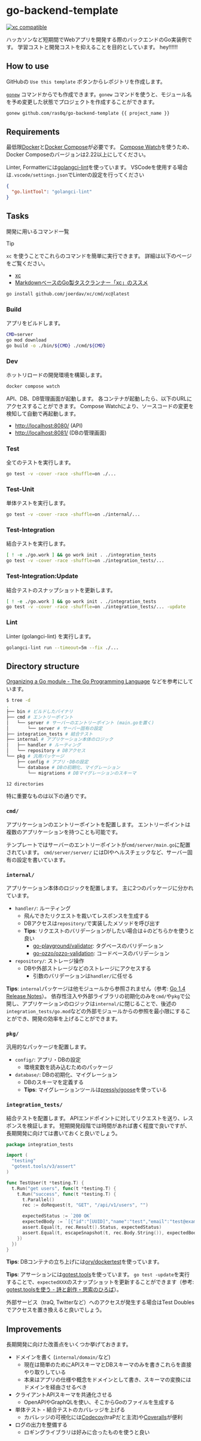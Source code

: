 # go-backend-template

<a href="https://xcfile.dev"><img src="https://xcfile.dev/badge.svg" alt="xc compatible" /></a>

ハッカソンなど短期間でWebアプリを開発する際のバックエンドのGo実装例です。
学習コストと開発コストを抑えることを目的としています。
hey!!!!!!

## How to use

GitHubの `Use this template` ボタンからレポジトリを作成します。

[`gonew`](https://pkg.go.dev/golang.org/x/tools/cmd/gonew) コマンドからでも作成できます。`gonew` コマンドを使うと、モジュール名を予め変更した状態でプロジェクトを作成することができます。

```sh
gonew github.com/ras0q/go-backend-template {{ project_name }}
```

## Requirements

最低限[Docker](https://www.docker.com/)と[Docker Compose](https://docs.docker.com/compose/)が必要です。
[Compose Watch](https://docs.docker.com/compose/file-watch/)を使うため、Docker Composeのバージョンは2.22以上にしてください。

Linter, Formatterには[golangci-lint](https://golangci-lint.run/)を使っています。
VSCodeを使用する場合は`.vscode/settings.json`でLinterの設定を行ってください

```json
{
  "go.lintTool": "golangci-lint"
}
```

## Tasks

開発に用いるコマンド一覧

> [!TIP]
> `xc` を使うことでこれらのコマンドを簡単に実行できます。
> 詳細は以下のページをご覧ください。
>
> - [xc](https://xcfile.dev)
> - [MarkdownベースのGo製タスクランナー「xc」のススメ](https://zenn.dev/trap/articles/af32614c07214d)
>
> ```bash
> go install github.com/joerdav/xc/cmd/xc@latest
> ```

### Build

アプリをビルドします。

```sh
CMD=server
go mod download
go build -o ./bin/${CMD} ./cmd/${CMD}
```

### Dev

ホットリロードの開発環境を構築します。

```sh
docker compose watch
```

API、DB、DB管理画面が起動します。
各コンテナが起動したら、以下のURLにアクセスすることができます。
Compose Watchにより、ソースコードの変更を検知して自動で再起動します。

- <http://localhost:8080/> (API)
- <http://localhost:8081/> (DBの管理画面)

### Test

全てのテストを実行します。

```sh
go test -v -cover -race -shuffle=on ./...
```

### Test-Unit

単体テストを実行します。

```sh
go test -v -cover -race -shuffle=on ./internal/...
```

### Test-Integration

結合テストを実行します。

```sh
[ ! -e ./go.work ] && go work init . ./integration_tests
go test -v -cover -race -shuffle=on ./integration_tests/...
```

### Test-Integration:Update

結合テストのスナップショットを更新します。

```sh
[ ! -e ./go.work ] && go work init . ./integration_tests
go test -v -cover -race -shuffle=on ./integration_tests/... -update
```

### Lint

Linter (golangci-lint) を実行します。

```sh
golangci-lint run --timeout=5m --fix ./...
```

## Directory structure

[Organizing a Go module - The Go Programming Language](https://go.dev/doc/modules/layout#server-project) などを参考にしています。

```bash
$ tree -d
.
├── bin # ビルドしたバイナリ
├── cmd # エントリーポイント
│   └── server # サーバーのエントリーポイント (main.goを置く)
│       └── server # サーバー固有の設定
├── integration_tests # 結合テスト
├── internal # アプリケーション本体のロジック
│   ├── handler # ルーティング
│   └── repository # DBアクセス
└── pkg # 汎用パッケージ
    ├── config # アプリ・DBの設定
    └── database # DBの初期化、マイグレーション
        └── migrations # DBマイグレーションのスキーマ

12 directories
```

特に重要なものは以下の通りです。

### `cmd/`

アプリケーションのエントリーポイントを配置します。
エントリーポイントは複数のアプリケーションを持つことも可能です。

テンプレートではサーバーのエントリーポイントが`cmd/server/main.go`に配置されています。
`cmd/server/server/` にはDIやヘルスチェックなど、サーバー固有の設定を書いています。

### `internal/`

アプリケーション本体のロジックを配置します。
主に2つのパッケージに分かれています。

- `handler/`: ルーティング
  - 飛んできたリクエストを裁いてレスポンスを生成する
  - DBアクセスは`repository/`で実装したメソッドを呼び出す
  - **Tips**: リクエストのバリデーションがしたい場合は↓のどちらかを使うと良い
    - [go-playground/validator](https://github.com/go-playground/validator): タグベースのバリデーション
    - [go-ozzo/ozzo-validation](https://github.com/go-ozzo/ozzo-validation): コードベースのバリデーション
- `repository/`: ストレージ操作
  - DBや外部ストレージなどのストレージにアクセスする
    - 引数のバリデーションは`handler/`に任せる

**Tips**: `internal`パッケージは他モジュールから参照されません（参考: [Go 1.4 Release Notes](https://go.dev/doc/go1.4#internalpackages)）。
依存性注入や外部ライブラリの初期化のみを`cmd/`や`pkg`で公開し、アプリケーションのロジックは`internal/`に閉じることで、後述の`integration_tests/go.mod`などの外部モジュールからの参照を最小限にすることができ、開発の効率を上げることができます。

### `pkg/`

汎用的なパッケージを配置します。

- `config/`: アプリ・DBの設定
  - 環境変数を読み込むためのパッケージ
- `database/`: DBの初期化、マイグレーション
  - DBのスキーマを定義する
  - **Tips**: マイグレーションツールは[pressly/goose](https://github.com/pressly/goose)を使っている

### `integration_tests/`

結合テストを配置します。
APIエンドポイントに対してリクエストを送り、レスポンスを検証します。
短期開発段階では時間があれば書く程度で良いですが、長期開発に向けては書いておくと良いでしょう。

```go
package integration_tests

import (
  "testing"
  "gotest.tools/v3/assert"
)

func TestUser(t *testing.T) {
  t.Run("get users", func(t *testing.T) {
    t.Run("success", func(t *testing.T) {
      t.Parallel()
      rec := doRequest(t, "GET", "/api/v1/users", "")

      expectedStatus := `200 OK`
      expectedBody := `[{"id":"[UUID]","name":"test","email":"test@example.com"}]`
      assert.Equal(t, rec.Result().Status, expectedStatus)
      assert.Equal(t, escapeSnapshot(t, rec.Body.String()), expectedBody)
    })
  })
}
```

**Tips**: DBコンテナの立ち上げには[ory/dockertest](https://github.com/ory/dockertest)を使っています。

**Tips**: アサーションには[gotest.tools](https://github.com/gotestyourself/gotest.tools)を使っています。
`go test -update`を実行することで、`expectedXXX`のスナップショットを更新することができます（参考: [gotest.toolsを使う - 詩と創作・思索のひろば](https://motemen.hatenablog.com/entry/2022/03/gotest-tools)）。

外部サービス（traQ, Twitterなど）へのアクセスが発生する場合はTest Doublesでアクセスを置き換えると良いでしょう。

## Improvements

長期開発に向けた改善点をいくつか挙げておきます。

- ドメインを書く (`internal/domain/`など)
  - 現在は簡単のためにAPIスキーマとDBスキーマのみを書きこれらを直接やり取りしている
  - 本来はアプリの仕様や概念をドメインとして書き、スキーマの変換にはドメインを経由させるべき
- クライアントAPIスキーマを共通化させる
  - OpenAPIやGraphQLを使い、そこからGoのファイルを生成する
- 単体テスト・結合テストのカバレッジを上げる
  - カバレッジの可視化には[Codecov](https://codecov.io)(traPだと主流)や[Coveralls](https://coveralls.io)が便利
- ログの出力を整備する
  - ロギングライブラリは好みに合ったものを使うと良い
